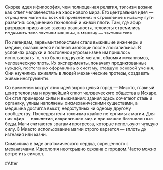 Скорее идея и философия, чем полноценная религия, тэлоизм возник как ответ человечества на хаос нового мира. Его центральная идея — отрицание магии во всех её проявлениях и стремление к новому пути развития: соединению технологий и живой плоти. Там, где эфир разрывал привычные законы реальности, телоисты стремились подчинить тело законам машины, а машину — законам тела.

По легендам, первыми тэлоистами стали выжившие инженеры и медики, оказавшиеся в полной изоляции после апокалипсиса. В условиях разрухи и постоянной угрозы извне им пришлось использовать то, что было под рукой: металл, обломки механизмов, человеческую плоть. Их эксперименты, поначалу продиктованные нуждой, постепенно оформились в систему, ставшую основой учения. Они научились вживлять в людей механические протезы, создавать живые инструменты.

Со временем вокруг этих идей вырос целый город — Миасто, главный центр телоизма и крупнейший оплот человеческого общества в Исхаре. Он стал примером силы и выживания: здания здесь сочетают сталь и органику, улицы наполнены биомеханическими существами, а медицина достигла высот, недоступных ни одному другому сообществу.
Последователи тэлоизма крайне нетерпимы к магии. Для них эфир — проклятие, искривившее мир и принесшее бесчисленные беды. Маги считаются врагами прогресса, которые используют чуждую силу. В Миасто использование магии строго карается — вплоть до изгнания или казни.

Символика в виде анатомического сердца, скрещенного с механизмами. Идеология неоторывно связана с городом. Часто можно встретить символ.

#After